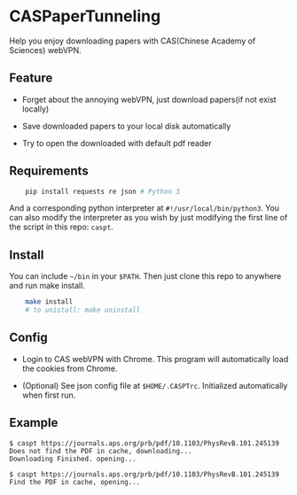 # CASPaperTunneling

Help you enjoy downloading papers with CAS(Chinese Academy of Sciences) webVPN.

## Feature

- Forget about the annoying webVPN, just download papers(if not exist locally)

- Save downloaded papers to your local disk automatically

- Try to open the downloaded with default pdf reader

## Requirements

```bash
    pip install requests re json # Python 3
```

And a corresponding python interpreter at `#!/usr/local/bin/python3`. You can also modify the interpreter as you wish by just modifying the first line of the script in this repo: `caspt`.

## Install

You can include `~/bin` in your `$PATH`. Then just clone this repo to anywhere and run make install.

```bash
    make install
    # to unistall: make uninstall
```

## Config

- Login to CAS webVPN with Chrome. This program will automatically load the cookies from Chrome.

- (Optional) See json config file at `$HOME/.CASPTrc`. Initialized automatically when first run.

## Example

```shell
$ caspt https://journals.aps.org/prb/pdf/10.1103/PhysRevB.101.245139
Does not find the PDF in cache, downloading...
Downloading Finished. opening...

$ caspt https://journals.aps.org/prb/pdf/10.1103/PhysRevB.101.245139
Find the PDF in cache, opening...
```